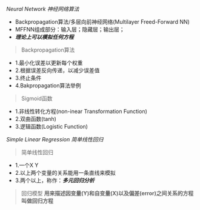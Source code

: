 *Neural Network 神经网络算法*
* Backpropagation算法/多层向前神经网络(Multilayer Freed-Forward NN)
* MFFNN组成部分：输入层；隐藏层；输出层；
* __*理论上可以模拟任何方程*__
> Backpropagation算法
* 1.最小化误差以更新每个权重
* 2.根据误差反向传递，以减少误差值
* 3.终止条件
* 4.Bakpropagation算法举例
> Sigmoid函数
* 1.非线性转化方程(non-inear Transformation Function)
* 2.双曲函数(tanh)
* 3.逻辑函数(Logistic Function)


*Simple Linear Regression   简单线性回归*
> 简单线性回归
* 1.一个X Y
* 2.以上两个变量的关系能用一条直线来模拟
* 3.两个以上，称作：__*多元回归分析*__
> 回归模型
**用来描述因变量(Y)和自变量(X)以及偏差(error)之间关系的方程叫做回归方程**
